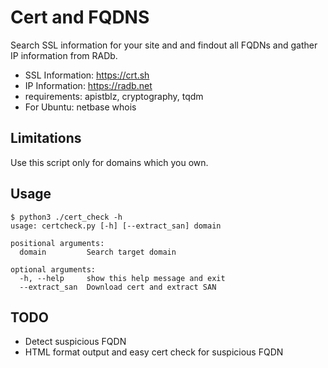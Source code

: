 # Cert and FQDNS
Search SSL information for your site and and findout all FQDNs and gather IP information from RADb.
- SSL Information: https://crt.sh
- IP Information: https://radb.net
- requirements: apistblz, cryptography, tqdm
- For Ubuntu: netbase whois

Limitations
-----------
Use this script only for domains which you own.


Usage
-----
```
$ python3 ./cert_check -h
usage: certcheck.py [-h] [--extract_san] domain

positional arguments:
  domain         Search target domain

optional arguments:
  -h, --help     show this help message and exit
  --extract_san  Download cert and extract SAN
```

TODO
----
- Detect suspicious FQDN
- HTML format output and easy cert check for suspicious FQDN
